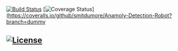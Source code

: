 [![Build Status](https://github.com/smitdumore/Anomaly-Detection-Robot/actions/workflows/build_and_coveralls.yml/badge.svg)](https://github.com/smitdumore/Anamoly-Detection-Robot/.github/workflows/build_and_coveralls.yml)
[![Coverage Status](https://coveralls.io/repos/github/smitdumore/Anomaly-Detection-Robot/badge.svg?branch=dummy)](https://coveralls.io/github/smitdumore/Anamoly-Detection-Robot?branch=dummy

[![License](https://img.shields.io/badge/License-Apache%202.0-blue.svg)](https://opensource.org/licenses/Apache-2.0)
---
